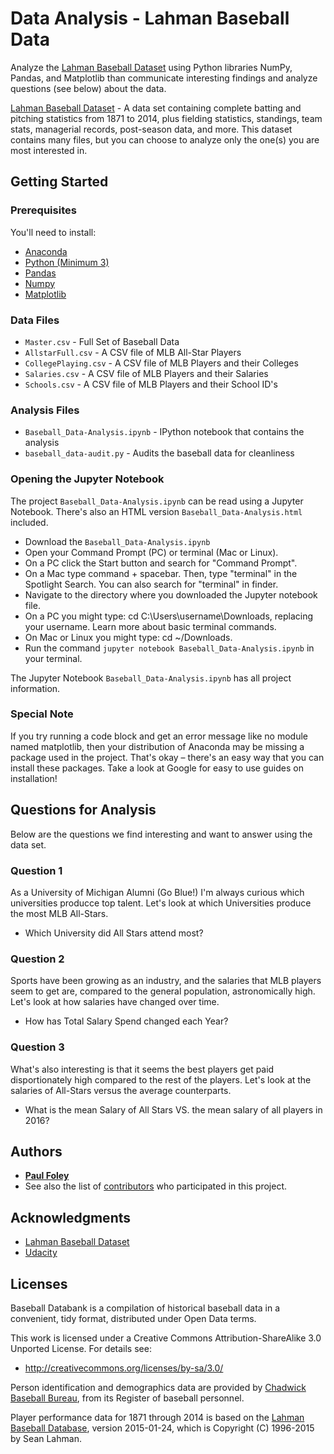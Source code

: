 # Data Analysis - Lahman Baseball Data

Analyze the [Lahman Baseball Dataset](http://www.seanlahman.com/baseball-archive/statistics/) using Python libraries NumPy, Pandas, and Matplotlib than communicate interesting findings and analyze questions (see below) about the data.

[Lahman Baseball Dataset](http://www.seanlahman.com/baseball-archive/statistics/) - A data set containing complete batting and pitching statistics from 1871 to 2014, plus fielding statistics, standings, team stats, managerial records, post-season data, and more. This dataset contains many files, but you can choose to analyze only the one(s) you are most interested in.


## Getting Started

### Prerequisites
You'll need to install:

* [Anaconda](https://www.continuum.io/downloads)
* [Python (Minimum 3)](https://www.continuum.io/blog/developer-blog/python-3-support-anaconda)
* [Pandas](https://anaconda.org/anaconda/pandas)
* [Numpy](https://anaconda.org/anaconda/numpy)
* [Matplotlib](https://anaconda.org/anaconda/matplotlib)


### Data Files
* `Master.csv` - Full Set of Baseball Data
* `AllstarFull.csv` - A CSV file of MLB All-Star Players
* `CollegePlaying.csv` - A CSV file of MLB Players and their Colleges
* `Salaries.csv` - A CSV file of MLB Players and their Salaries
* `Schools.csv` - A CSV file of MLB Players and their School ID's


### Analysis Files

* `Baseball_Data-Analysis.ipynb` - IPython notebook that contains the analysis
* `baseball_data-audit.py` - Audits the baseball data for cleanliness

### Opening the Jupyter Notebook
The project `Baseball_Data-Analysis.ipynb` can be read using a Jupyter Notebook. There's also an HTML version `Baseball_Data-Analysis.html` included.

* Download the `Baseball_Data-Analysis.ipynb`
* Open your Command Prompt (PC) or terminal (Mac or Linux).
* On a PC click the Start button and search for "Command Prompt".
* On a Mac type command + spacebar. Then, type "terminal" in the Spotlight Search. You can also search for "terminal" in finder.
* Navigate to the directory where you downloaded the Jupyter notebook file.
* On a PC you might type: cd C:\Users\username\Downloads\, replacing your username. Learn more about basic terminal commands.
* On Mac or Linux you might type: cd ~/Downloads.
* Run the command `jupyter notebook Baseball_Data-Analysis.ipynb` in your terminal.

The Jupyter Notebook `Baseball_Data-Analysis.ipynb` has all project information.

### Special Note
If you try running a code block and get an error message like no module named matplotlib, then your distribution of Anaconda may be missing a package used in the project. That's okay – there's an easy way that you can install these packages. Take a look at Google for easy to use guides on installation!


## Questions for Analysis
Below are the questions we find interesting and want to answer using the data set. 

### Question 1
As a University of Michigan Alumni (Go Blue!) I'm always curious which universities producce top talent. Let's look at which Universities produce the most MLB All-Stars.

* Which University did All Stars attend most?

### Question 2
Sports have been growing as an industry, and the salaries that MLB players seem to get are, compared to the general population, astronomically high. Let's look at how salaries have changed over time.

* How has Total Salary Spend changed each Year? 

### Question 3
What's also interesting is that it seems the best players get paid disportionately high compared to the rest of the players. Let's look at the salaries of All-Stars versus the average counterparts.

* What is the mean Salary of All Stars VS. the mean salary of all players in 2016?


## Authors

* [**Paul Foley**](https://github.com/paulfoley)
* See also the list of [contributors](https://github.com/paulfoley/data-analyst/tree/master/Baseball_Data-Analysis) who participated in this project.


## Acknowledgments

* [Lahman Baseball Dataset](http://www.seanlahman.com/baseball-archive/statistics/)
* [Udacity](https://www.udacity.com/)


## Licenses
Baseball Databank is a compilation of historical baseball data in a convenient, tidy format, distributed under Open Data terms.

This work is licensed under a Creative Commons Attribution-ShareAlike 3.0 Unported License. For details see:
* http://creativecommons.org/licenses/by-sa/3.0/

Person identification and demographics data are provided by [Chadwick Baseball Bureau](http://www.chadwick-bureau.com), from its Register of baseball personnel.

Player performance data for 1871 through 2014 is based on the [Lahman Baseball Database](http://www.seanlahman.com/baseball-archive/statistics/), version 2015-01-24, which is Copyright (C) 1996-2015 by Sean Lahman.
